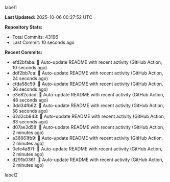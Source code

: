 
label1 
<!-- ACTIVITY_START -->
**Last Updated:** 2025-10-06 00:27:52 UTC

**Repository Stats:**
- Total Commits: 43196
- Last Commit: 10 seconds ago

**Recent Commits:**
- efd2bfaba: 🤖 Auto-update README with recent activity (GitHub Action, 10 seconds ago)
- ddf2bb7ca: 🤖 Auto-update README with recent activity (GitHub Action, 24 seconds ago)
- cfda58c59: 🤖 Auto-update README with recent activity (GitHub Action, 36 seconds ago)
- e3e82cdad: 🤖 Auto-update README with recent activity (GitHub Action, 48 seconds ago)
- 3dd34fb62: 🤖 Auto-update README with recent activity (GitHub Action, 58 seconds ago)
- 62d2cb843: 🤖 Auto-update README with recent activity (GitHub Action, 83 seconds ago)
- d07ae3d58: 🤖 Auto-update README with recent activity (GitHub Action, 2 minutes ago)
- a36661fb9: 🤖 Auto-update README with recent activity (GitHub Action, 2 minutes ago)
- 0efe4a87f: 🤖 Auto-update README with recent activity (GitHub Action, 2 minutes ago)
- d291b0361: 🤖 Auto-update README with recent activity (GitHub Action, 2 minutes ago)
<!-- ACTIVITY_END -->

label2
